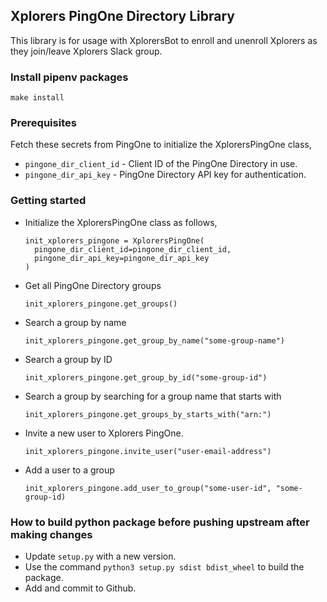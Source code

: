 ## Xplorers PingOne Directory Library

This library is for usage with XplorersBot to enroll and unenroll Xplorers as they join/leave Xplorers Slack group.

### Install pipenv packages

```
make install
```

### Prerequisites

Fetch these secrets from PingOne to initialize the XplorersPingOne class,

* `pingone_dir_client_id` - Client ID of the PingOne Directory in use.
* `pingone_dir_api_key` - PingOne Directory API key for authentication.

### Getting started

* Initialize the XplorersPingOne class as follows,
  ~~~ python3
  init_xplorers_pingone = XplorersPingOne(
    pingone_dir_client_id=pingone_dir_client_id,
    pingone_dir_api_key=pingone_dir_api_key
  )
  ~~~

* Get all PingOne Directory groups
  ~~~ python3
  init_xplorers_pingone.get_groups()
  ~~~

* Search a group by name
  ~~~ python3
  init_xplorers_pingone.get_group_by_name("some-group-name")
  ~~~

* Search a group by ID
  ~~~ python3
  init_xplorers_pingone.get_group_by_id("some-group-id")
  ~~~

* Search a group by searching for a group name that starts with
  ~~~ python3
  init_xplorers_pingone.get_groups_by_starts_with("arn:")
  ~~~

* Invite a new user to Xplorers PingOne.
  ~~~ python3
  init_xplorers_pingone.invite_user("user-email-address")
  ~~~

* Add a user to a group
  ~~~ python3
  init_xplorers_pingone.add_user_to_group("some-user-id", "some-group-id)
  ~~~

### How to build python package before pushing upstream after making changes

* Update `setup.py` with a new version.
* Use the command `python3 setup.py sdist bdist_wheel` to build the package.
* Add and commit to Github.
